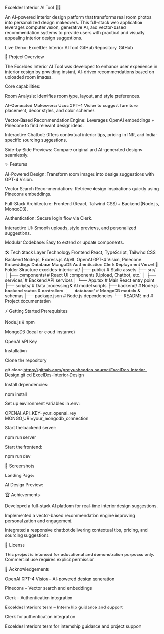 Exceldes Interior AI Tool 🏡✨

An AI-powered interior design platform that transforms real room photos into personalized design makeovers. This full-stack web application leverages computer vision, generative AI, and vector-based recommendation systems to provide users with practical and visually appealing interior design suggestions.

Live Demo: ExcelDes Interior AI Tool
GitHub Repository: GitHub

🚀 Project Overview

The Exceldes Interior AI Tool was developed to enhance user experience in interior design by providing instant, AI-driven recommendations based on uploaded room images.

Core capabilities:

Room Analysis: Identifies room type, layout, and style preferences.

AI-Generated Makeovers: Uses GPT-4 Vision to suggest furniture placement, decor styles, and color schemes.

Vector-Based Recommendation Engine: Leverages OpenAI embeddings + Pinecone to find relevant design ideas.

Interactive Chatbot: Offers contextual interior tips, pricing in INR, and India-specific sourcing suggestions.

Side-by-Side Previews: Compare original and AI-generated designs seamlessly.

✨ Features

AI-Powered Design: Transform room images into design suggestions with GPT-4 Vision.

Vector Search Recommendations: Retrieve design inspirations quickly using Pinecone embeddings.

Full-Stack Architecture: Frontend (React, Tailwind CSS) + Backend (Node.js, MongoDB).

Authentication: Secure login flow via Clerk.

Interactive UI: Smooth uploads, style previews, and personalized suggestions.

Modular Codebase: Easy to extend or update components.

🛠 Tech Stack
Layer	Technology
Frontend	React, TypeScript, Tailwind CSS
Backend	Node.js, Express.js
AI/ML	OpenAI GPT-4 Vision, Pinecone Embeddings
Database	MongoDB
Authentication	Clerk
Deployment	Vercel
📁 Folder Structure
exceldes-interior-ai/
├── public/                  # Static assets
├── src/
│   ├── components/          # React UI components (Upload, Chatbot, etc.)
│   ├── services/            # Backend API services
│   └── App.tsx              # Main React entry point
├── scripts/                 # Data processing & AI model scripts
├── backend/                 # Node.js backend routes & controllers
├── database/                # MongoDB models & schemas
├── package.json             # Node.js dependencies
└── README.md                # Project documentation

⚡ Getting Started
Prerequisites

Node.js & npm

MongoDB (local or cloud instance)

OpenAI API Key

Installation

Clone the repository:

git clone https://github.com/pratyushcodes-source/ExcelDes-Interior-Design.git
cd ExcelDes-Interior-Design


Install dependencies:

npm install


Set up environment variables in .env:

OPENAI_API_KEY=your_openai_key
MONGO_URI=your_mongodb_connection


Start the backend server:

npm run server


Start the frontend:

npm run dev

📸 Screenshots

Landing Page:


AI Design Preview:


🏆 Achievements

Developed a full-stack AI platform for real-time interior design suggestions.

Implemented a vector-based recommendation engine improving personalization and engagement.

Integrated a responsive chatbot delivering contextual tips, pricing, and sourcing suggestions.

📜 License

This project is intended for educational and demonstration purposes only. Commercial use requires explicit permission.

🙌 Acknowledgements

OpenAI GPT-4 Vision – AI-powered design generation

Pinecone – Vector search and embeddings

Clerk – Authentication integration

Exceldes Interiors team – Internship guidance and support

Clerk for authentication integration

Exceldes Interiors team for internship guidance and project support


